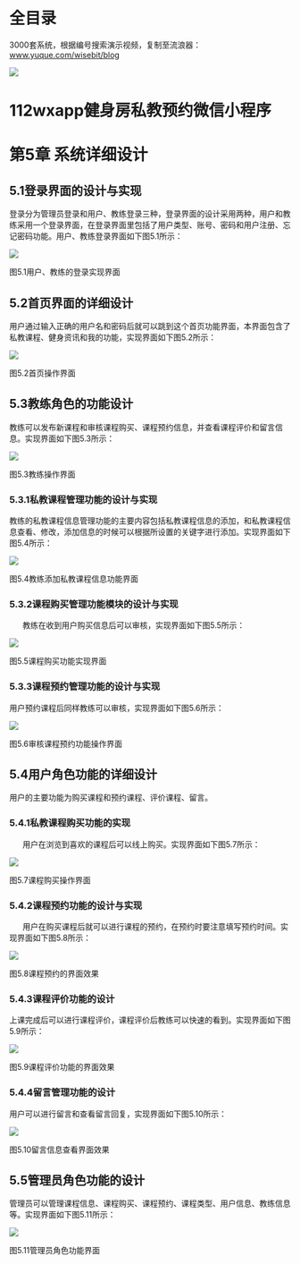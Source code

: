 # 全目录

3000套系统，根据编号搜索演示视频，复制至流浪器：www.yuque.com/wisebit/blog


![](https://bitwise.oss-cn-heyuan.aliyuncs.com/2024/11/06/qq_wechat.png)
# 112wxapp健身房私教预约微信小程序

# 第5章 系统详细设计
## 5.1登录界面的设计与实现
登录分为管理员登录和用户、教练登录三种，登录界面的设计采用两种，用户和教练采用一个登录界面，在登录界面里包括了用户类型、账号、密码和用户注册、忘记密码功能。用户、教练登录界面如下图5.1所示：

![](/md/blog.012.png)

图5.1用户、教练的登录实现界面
## 5.2首页界面的详细设计
用户通过输入正确的用户名和密码后就可以跳到这个首页功能界面，本界面包含了私教课程、健身资讯和我的功能，实现界面如下图5.2所示：

![](/md/blog.013.png)

图5.2首页操作界面
## 5.3教练角色的功能设计
教练可以发布新课程和审核课程购买、课程预约信息，并查看课程评价和留言信息。实现界面如下图5.3所示：

![](/md/blog.014.png)

图5.3教练操作界面
### 5.3.1私教课程管理功能的设计与实现
教练的私教课程信息管理功能的主要内容包括私教课程信息的添加，和私教课程信息查看、修改，添加信息的时候可以根据所设置的关键字进行添加。实现界面如下图5.4所示：

![](/md/blog.015.png)

图5.4教练添加私教课程信息功能界面
### 5.3.2课程购买管理功能模块的设计与实现
`　　`教练在收到用户购买信息后可以审核，实现界面如下图5.5所示：

![](/md/blog.016.png)

图5.5课程购买功能实现界面
### 5.3.3课程预约管理功能的设计与实现
用户预约课程后同样教练可以审核，实现界面如下图5.6所示：

![](/md/blog.017.png)

图5.6审核课程预约功能操作界面
## 5.4用户角色功能的详细设计
用户的主要功能为购买课程和预约课程、评价课程、留言。
### 5.4.1私教课程购买功能的实现
`　　`用户在浏览到喜欢的课程后可以线上购买。实现界面如下图5.7所示：

![](/md/blog.018.png)

图5.7课程购买操作界面
### 5.4.2课程预约功能的设计与实现
`　　`用户在购买课程后就可以进行课程的预约，在预约时要注意填写预约时间。实现界面如下图5.8所示：

![](/md/blog.019.png)

图5.8课程预约的界面效果
### 5.4.3课程评价功能的设计
上课完成后可以进行课程评价，课程评价后教练可以快速的看到。实现界面如下图5.9所示：

![](/md/blog.020.png)

图5.9课程评价功能的界面效果

### 5.4.4留言管理功能的设计
用户可以进行留言和查看留言回复，实现界面如下图5.10所示：

![](/md/blog.021.png)

图5.10留言信息查看界面效果
## 5.5管理员角色功能的设计
管理员可以管理课程信息、课程购买、课程预约、课程类型、用户信息、教练信息等。实现界面如下图5.11所示：

![](/md/blog.022.png)

图5.11管理员角色功能界面











